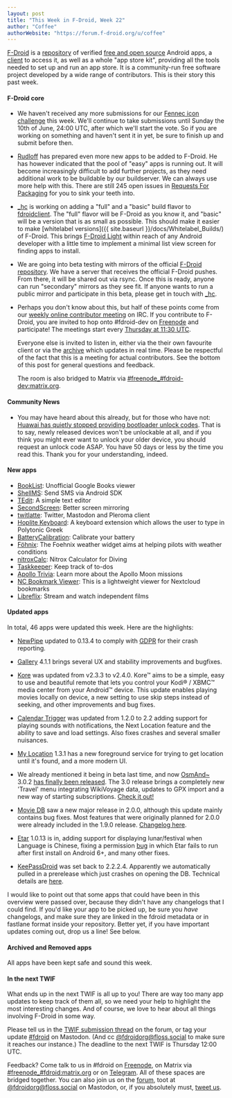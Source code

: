 ```yaml
---
layout: post
title: "This Week in F-Droid, Week 22"
author: "Coffee"
authorWebsite: "https://forum.f-droid.org/u/coffee"
---
```


[F-Droid](https://f-droid.org/) is a [repository](https://f-droid.org/packages/) of verified [free and open source](https://en.wikipedia.org/wiki/Free_and_open-source_software) Android apps, a [client](https://f-droid.org/packages/org.fdroid.fdroid/) to access it, as well as a whole "app store kit", providing all the tools needed to set up and run an app store. It is a community-run free software project developed by a wide range of contributors. This is their story this past week.

#### F-Droid core

* We haven't received any more submissions for our [Fennec icon challenge](https://forum.f-droid.org/t/new-icon-for-fennec-f-droid/2810) this week. We'll continue to take submissions until Sunday the 10th of June, 24:00 UTC, after which we'll start the vote. So if you are working on something and haven't sent it in yet, be sure to finish up and submit before then.

* [Rudloff](https://forum.f-droid.org/u/rudloff) has prepared even more new apps to be added to F-Droid. He has however indicated that the pool of "easy" apps is running out. It will become increasingly difficult to add further projects, as they need additional work to be buildable by our buildserver. We can always use more help with this. There are still 245 open issues in [Requests For Packaging](https://gitlab.com/fdroid/rfp/issues) for you to sink your teeth into.

* [_hc](https://forum.f-droid.org/u/hans) is working on adding a "full" and a "basic" build flavor to [fdroidclient](https://gitlab.com/fdroid/fdroidclient). The "full" flavor will be F-Droid as you know it, and "basic" will be a version that is as small as possible. This should make it easier to make [whitelabel versions]({{ site.baseurl }}/docs/Whitelabel_Builds/) of F-Droid. This brings [F-Droid Light](https://gitlab.com/fdroid/fdroidclient/issues/48) within reach of any Android developer with a little time to implement a minimal list view screen for finding apps to install.

* We are going into beta testing with mirrors of the official [F-Droid repository](https://f-droid.org/packages/). We have a server that receives the official F-Droid pushes. From there, it will be shared out via rsync. Once this is ready, anyone can run "secondary" mirrors as they see fit. If anyone wants to run a public mirror and participate in this beta, please get in touch with [_hc](https://forum.f-droid.org/u/hans).

* Perhaps you don't know about this, but half of these points come from our [weekly online contributor meeting](https://gitlab.com/fdroid/fdroidclient#irc) on IRC. If you contribute to F-Droid, you are invited to hop onto #fdroid-dev on [Freenode](https://freenode.net/) and participate! The meetings start every [Thursday at 11:30 UTC](https://www.wolframalpha.com/input/?i=next+thursday+11:30+AM+UTC).

  Everyone else is invited to listen in, either via the their own favourite client or via the [archive](https://botbot.me/freenode/fdroid-dev/) which updates in real time. Please be respectful of the fact that this is a meeting for actual contributors. See the bottom of this post for general questions and feedback.

  The room is also bridged to Matrix via [#freenode_#fdroid-dev:matrix.org](https://matrix.to/#/#freenode_#fdroid:matrix.org).

#### Community News

* You may have heard about this already, but for those who have not: [Huawai has quietly stopped providing bootloader unlock codes](https://www.xda-developers.com/huawei-stop-providing-bootloader-unlock-codes/). That is to say, newly released devices won't be unlockable at all, and if you think you might ever want to unlock your older device, you should request an unlock code ASAP. You have 50 days or less by the time you read this. Thank you for your understanding, indeed.

#### New apps

* [BookList](https://f-droid.org/packages/com.ames.books/): Unofficial Google Books viewer
* [ShellMS](https://f-droid.org/packages/com.android.shellms/): Send SMS via Android SDK
* [TEdit](https://f-droid.org/packages/com.atr.tedit/): A simple text editor
* [SecondScreen](https://f-droid.org/packages/com.farmerbb.secondscreen.free/): Better screen mirroring
* [twitlatte](https://f-droid.org/packages/com.github.moko256.twitlatte/): Twitter, Mastodon and Pleroma client
* [Hoplite Keyboard](https://f-droid.org/packages/com.philolog.hoplitekeyboard/): A keyboard extension which allows the user to type in Polytonic Greek
* [BatteryCalibration](https://f-droid.org/packages/de.perflyst.batterycalibration/): Calibrate your battery
* [Föhnix](https://f-droid.org/packages/foehnix.widget/): The Foehnix weather widget aims at helping pilots with weather conditions
* [nitroxCalc](https://f-droid.org/packages/fr.cap_rel.fr.sagc_plongee.fr.nitroxCalc/): Nitrox Calculator for Diving
* [Taskkeeper](https://f-droid.org/packages/io.gitlab.allenb1.todolist/): Keep track of to-dos
* [Apollo Trivia](https://f-droid.org/packages/net.jakevossen.apollotrivia/): Learn more about the Apollo Moon missions
* [NC Bookmark Viewer](https://f-droid.org/packages/org.lenchan139.ncbookmark/): This is a lightweight viewer for Nextcloud bookmarks
* [Libreflix](https://f-droid.org/packages/org.libreflix.app/): Stream and watch independent films

#### Updated apps

In total, 46 apps were updated this week. Here are the highlights:

* [NewPipe](https://f-droid.org/packages/org.schabi.newpipe/) updated to 0.13.4 to comply with [GDPR](https://en.wikipedia.org/wiki/General_Data_Protection_Regulation) for their crash reporting.

* [Gallery](https://f-droid.org/packages/com.simplemobiletools.gallery/) 4.1.1 brings several UX and stability improvements and bugfixes.

* [Kore](https://f-droid.org/packages/org.xbmc.kore/) was updated from v2.3.3 to v2.4.0. Kore™ aims to be a simple, easy to use and beautiful remote that lets you control your Kodi® / XBMC™ media center from your Android™ device. This update enables playing movies locally on device, a new setting to use skip steps instead of seeking, and other improvements and bug fixes.

* [Calendar Trigger](https://f-droid.org/packages/uk.co.yahoo.p1rpp.calendartrigger/) was updated from 1.2.0 to 2.2 adding support for playing sounds with notifications, the Next Location feature and the ability to save and load settings. Also fixes crashes and several smaller nuisances.

* [My Location](https://f-droid.org/packages/net.mypapit.mobile.myposition/) 1.3.1 has a new foreground service for trying to get location until it's found, and a more modern UI.

* We already mentioned it being in beta last time, and now [OsmAnd~](https://f-droid.org/packages/net.osmand.plus/) 3.0.2 [has finally been released](http://osmand.net/blog?id=osmand-3-0-released). The 3.0 release brings a completely new 'Travel' menu integrating WikiVoyage data, updates to GPX import and a new way of starting subscriptions. [Check it out!](http://osmand.net/blog?id=osmand-3-0-released)

* [Movie DB](https://f-droid.org/packages/org.notabug.lifeuser.moviedb/) saw a new major release in 2.0.0, although this update mainly contains bug fixes. Most features that were originally planned for 2.0.0 were already included in the 1.9.0 release. [Changelog here](https://notabug.org/nvb/MovieDB/releases).

* [Etar](https://f-droid.org/packages/ws.xsoh.etar/) 1.0.13 is in, adding support for displaying lunar/festival when Language is Chinese, fixing a permission [bug](https://github.com/Etar-Group/Etar-Calendar/issues/249) in which Etar fails to run after first install on Android 6+, and many other fixes.

* [KeePassDroid](https://f-droid.org/packages/com.android.keepass/) was set back to 2.2.2.4. Apparently we automatically pulled in a prerelease which just crashes on opening the DB. Technical details are [here](https://github.com/bpellin/keepassdroid/issues/291).

I would like to point out that some apps that could have been in this overview were passed over, because they didn't have any changelogs that I could find. If you'd like your app to be picked up, be sure you _have_ changelogs, and make sure they are linked in the fdroid metadata or in fastlane format inside your repository. Better yet, if you have important updates coming out, drop us a line! See below.

#### Archived and Removed apps

All apps have been kept safe and sound this week.

#### In the next TWIF

What ends up in the next TWIF is all up to you! There are way too many app updates to keep track of them all, so we need your help to highlight the most interesting changes. And of course, we love to hear about all things involving F-Droid in some way.

Please tell us in the [TWIF submission thread](https://forum.f-droid.org/t/twif-submission-thread) on the forum, or tag your update [#fdroid](https://floss.social/tags/fdroid) on Mastodon. (And cc [@fdroidorg@floss.social](https://floss.social/@fdroidorg) to make sure it reaches our instance.) The deadline to the next TWIF is Thursday 12:00 UTC.

Feedback? Come talk to us in #fdroid on [Freenode](https://freenode.net/), on Matrix via [#freenode_#fdroid:matrix.org](https://matrix.to/#/#freenode_#fdroid:matrix.org) or on [Telegram](https://t.me/joinchat/AlRQekvjWDTuQrCgMYSNVA). All of these spaces are bridged together. You can also join us on the [forum](https://forum.f-droid.org/), toot at [@fdroidorg@floss.social](https://floss.social/@fdroidorg) on Mastodon, or, if you absolutely must, [tweet us](https://twitter.com/fdroidorg).
